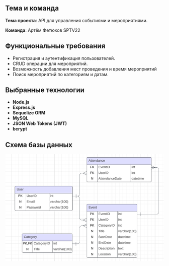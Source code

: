 ## Тема и команда
**Тема проекта**: API для управления событиями и мероприятиями.

**Команда**: Артём Фетюков SPTV22

## Функциональные требования
- Регистрация и аутентификация пользователей.
- CRUD операции для мероприятий.
- Возможность добавления мест проведения и время мероприятий
- Поиск мероприятий по категориям и датам.

## Выбранные технологии
- **Node.js** 
- **Express.js** 
- **Sequelize ORM** 
- **MySQL** 
- **JSON Web Tokens (JWT)** 
- **bcrypt** 

## Схема базы данных
![ER Diagram](./schema.png)
